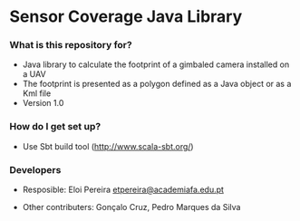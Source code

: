 # Sensor Coverage Java Library #

### What is this repository for? ###

* Java library to calculate the footprint of a gimbaled camera installed on a UAV
* The footprint is presented as a polygon defined as a Java object or as a Kml file
* Version 1.0

### How do I get set up? ###

* Use Sbt build tool (http://www.scala-sbt.org/)

### Developers ###

* Resposible: Eloi Pereira <etpereira@academiafa.edu.pt>

* Other contributers: Gonçalo Cruz, Pedro Marques da Silva